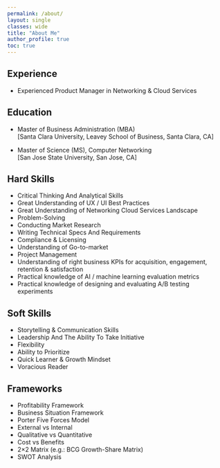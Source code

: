 ```yaml
---
permalink: /about/
layout: single
classes: wide
title: "About Me"
author_profile: true
toc: true
---
```


## Experience

* Experienced Product Manager in Networking & Cloud Services

## Education

* Master of Business Administration (MBA) <br/>
  [Santa Clara University, Leavey School of Business, Santa Clara, CA]
  
* Master of Science (MS), Computer Networking <br/>
  [San Jose State University, San Jose, CA]
 

## Hard Skills

* Critical Thinking And Analytical Skills
* Great Understanding of UX / UI Best Practices
* Great Understanding of Networking Cloud Services Landscape
* Problem-Solving
* Conducting Market Research
* Writing Technical Specs And Requirements
* Compliance & Licensing
* Understanding of Go-to-market
* Project Management
* Understanding of right business KPIs for acquisition, engagement, retention & satisfaction
* Practical knowledge of AI / machine learning evaluation metrics
* Practical knowledge of designing and evaluating A/B testing experiments

## Soft Skills
* Storytelling & Communication Skills
* Leadership And The Ability To Take Initiative 
* Flexibility
* Ability to Prioritize
* Quick Learner & Growth Mindset
* Voracious Reader

## Frameworks
* Profitability Framework
* Business Situation Framework
* Porter Five Forces Model
* External vs Internal
* Qualitative vs Quantitative
* Cost vs Benefits
* 2×2 Matrix (e.g.: BCG Growth-Share Matrix)
* SWOT Analysis
